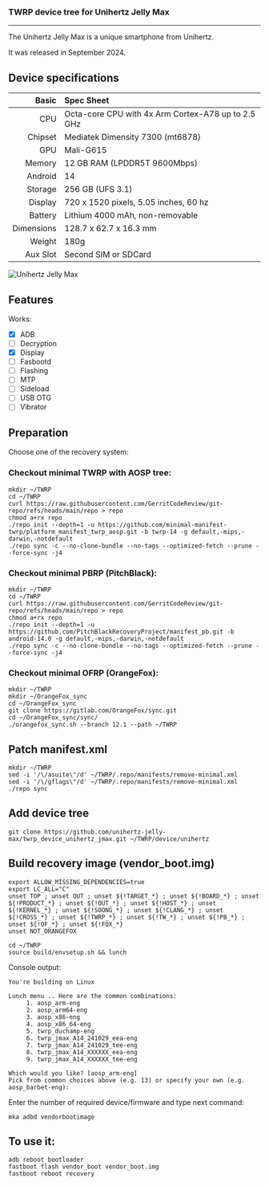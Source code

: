 ### TWRP device tree for Unihertz Jelly Max

--------

The Unihertz Jelly Max is a unique smartphone from Unihertz.

It was released in September 2024.

## Device specifications

Basic      | Spec Sheet
----------:|:-------------------------
CPU        | Octa-core CPU with 4x Arm Cortex-A78 up to 2.5 GHz
Chipset    | Mediatek Dimensity 7300 (mt6878)
GPU        | Mali-G615
Memory     | 12 GB RAM (LPDDR5T 9600Mbps)
Android    | 14
Storage    | 256 GB (UFS 3.1)
Display    | 720 x 1520 pixels, 5.05 inches, 60 hz
Battery    | Lithium 4000 mAh, non-removable
Dimensions | 128.7 x 62.7 x 16.3 mm
Weight     | 180g
Aux Slot   | Second SIM or SDCard

![Unihertz Jelly Max](https://github.com/user-attachments/assets/5a11fa0e-1cc3-49b4-a9e6-3f68c08f3c9a)

## Features

Works:

- [X] ADB
- [ ] Decryption
- [X] Display
- [ ] Fasbootd
- [ ] Flashing
- [ ] MTP
- [ ] Sideload
- [ ] USB OTG
- [ ] Vibrator

## Preparation

Choose one of the recovery system:

### Checkout minimal TWRP with AOSP tree:
```
mkdir ~/TWRP
cd ~/TWRP
curl https://raw.githubusercontent.com/GerritCodeReview/git-repo/refs/heads/main/repo > repo
chmod a+rx repo
./repo init --depth=1 -u https://github.com/minimal-manifest-twrp/platform_manifest_twrp_aosp.git -b twrp-14 -g default,-mips,-darwin,-notdefault
./repo sync -c --no-clone-bundle --no-tags --optimized-fetch --prune --force-sync -j4
```

### Checkout minimal PBRP (PitchBlack):
```
mkdir ~/TWRP
cd ~/TWRP
curl https://raw.githubusercontent.com/GerritCodeReview/git-repo/refs/heads/main/repo > repo
chmod a+rx repo
./repo init --depth=1 -u https://github.com/PitchBlackRecoveryProject/manifest_pb.git -b android-14.0 -g default,-mips,-darwin,-notdefault
./repo sync -c --no-clone-bundle --no-tags --optimized-fetch --prune --force-sync -j4
```

### Checkout minimal OFRP (OrangeFox):
```
mkdir ~/TWRP
mkdir ~/OrangeFox_sync
cd ~/OrangeFox_sync
git clone https://gitlab.com/OrangeFox/sync.git
cd ~/OrangeFox_sync/sync/
./orangefox_sync.sh --branch 12.1 --path ~/TWRP
```

## Patch manifest.xml

```
mkdir ~/TWRP
sed -i '/\/asuite\"/d' ~/TWRP/.repo/manifests/remove-minimal.xml
sed -i '/\/gflags\"/d' ~/TWRP/.repo/manifests/remove-minimal.xml
./repo sync
```

## Add device tree

```
git clone https://github.com/unihertz-jelly-max/twrp_device_unihertz_jmax.git ~/TWRP/device/unihertz
```

## Build recovery image (vendor_boot.img)

```
export ALLOW_MISSING_DEPENDENCIES=true
export LC_ALL="C"
unset TOP ; unset OUT ; unset ${!TARGET_*} ; unset ${!BOARD_*} ; unset ${!PRODUCT_*} ; unset ${!OUT_*} ; unset ${!HOST_*} ; unset ${!KERNEL_*} ; unset ${!SOONG_*} ; unset ${!CLANG_*} ; unset ${!CROSS_*} ; unset ${!TWRP_*} ; unset ${!TW_*} ; unset ${!PB_*} ; unset ${!OF_*} ; unset ${!FOX_*}
unset NOT_ORANGEFOX

cd ~/TWRP
source build/envsetup.sh && lunch
```

Console output:
```
You're building on Linux

Lunch menu .. Here are the common combinations:
     1. aosp_arm-eng
     2. aosp_arm64-eng
     3. aosp_x86-eng
     4. aosp_x86_64-eng
     5. twrp_duchamp-eng
     6. twrp_jmax_A14_241029_eea-eng
     7. twrp_jmax_A14_241029_tee-eng
     8. twrp_jmax_A14_XXXXXX_eea-eng
     9. twrp_jmax_A14_XXXXXX_tee-eng

Which would you like? [aosp_arm-eng]
Pick from common choices above (e.g. 13) or specify your own (e.g. aosp_barbet-eng):
```
Enter the number of required device/firmware and type next command:
```
mka adbd vendorbootimage
```

## To use it:

```
adb reboot bootloader
fastboot flash vendor_boot vendor_boot.img
fastboot reboot recovery
```
